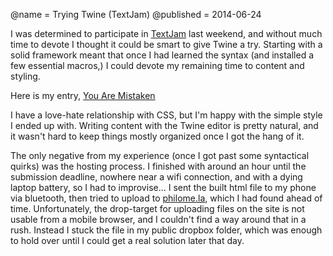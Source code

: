 @name = Trying Twine (TextJam)
@published = 2014-06-24

I was determined to participate in [TextJam](http://textjam.tumblr.com) last weekend, and without much time to devote I thought it could be smart to give Twine a try. Starting with a solid framework meant that once I had learned the syntax (and installed a few essential macros,) I could devote my remaining time to content and styling.

Here is my entry, [You Are Mistaken](http://philome.la/kmakai/you-are-mistaken)

I have a love-hate relationship with CSS, but I'm happy with the simple style I ended up with. Writing content with the Twine editor is pretty natural, and it wasn't hard to keep things mostly organized once I got the hang of it.

The only negative from my experience (once I got past some syntactical quirks) was the hosting process. I finished with around an hour until the submission deadline, nowhere near a wifi connection, and with a dying laptop battery, so I had to improvise... I sent the built html file to my phone via bluetooth, then tried to upload to [philome.la](http://philome.la), which I had found ahead of time. Unfortunately, the drop-target for uploading files on the site is not usable from a mobile browser, and I couldn't find a way around that in a rush. Instead I stuck the file in my public dropbox folder, which was enough to hold over until I could get a real solution later that day.
